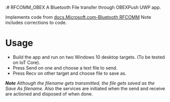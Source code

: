 :# RFCOMM_OBEX
A Bluetooth File transfer through OBEXPush UWP app.

Implements code from [docs.Microsoft.com-Bluetooth RFCOMM](https://docs.microsoft.com/en-us/windows/uwp/devices-sensors/send-or-receive-files-with-rfcomm)
Note includes corrections to code.

# Usage
- Build the app and run on two Windows 10 desktop targets. (To be tested on IoT Core).
- Press Send on one and choose a text file to send.
- Press Recv on other target and choose file to save as. 

***Note** Although the filename gets transmitted, the file gets saved as the Save As filename.*
Also the services are initiated when the send and receive are actioned and disposed of when done.

